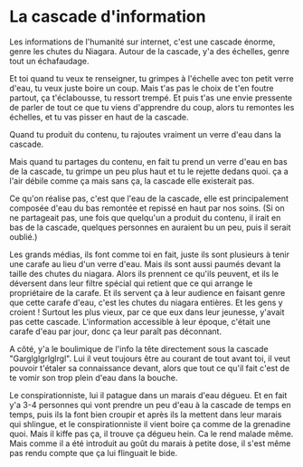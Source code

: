 # La cascade d'information

<!-- Vous avez entendu parler des facebook papers ? -->

Les informations de l'humanité sur internet, c'est une cascade énorme, genre les chutes du Niagara. Autour de la cascade, y'a des échelles, genre tout un échafaudage.

Et toi quand tu veux te renseigner, tu grimpes à l'échelle avec ton petit verre d'eau, tu veux juste boire un coup. Mais t'as pas le choix de t'en foutre partout, ça t'éclabousse, tu ressort trempé. Et puis t'as une envie pressente de parler de tout ce que tu viens d'apprendre du coup, alors tu remontes les échelles, et tu vas pisser en haut de la cascade.

Quand tu produit du contenu, tu rajoutes vraiment un verre d'eau dans la cascade.

Mais quand tu partages du contenu, en fait tu prend un verre d'eau en bas de la cascade, tu grimpe un peu plus haut et tu le rejette dedans quoi. ça a l'air débile comme ça mais sans ça, la cascade elle existerait pas.

Ce qu'on réalise pas, c'est que l'eau de la cascade, elle est principalement composée d'eau du bas remontée et repissé en haut par nos soins.
(Si on ne partageait pas, une fois que quelqu'un a produit du contenu, il irait en bas de la cascade, quelques personnes en auraient bu un peu, puis il serait oublié.)

Les grands médias, ils font comme toi en fait, juste ils sont plusieurs à tenir une carafe au lieu d'un verre d'eau. Mais ils sont aussi paumés devant la taille des chutes du niagara.
Alors ils prennent ce qu'ils peuvent, et ils le déversent dans leur filtre spécial qui retient que ce qui arrange le propriétaire de la carafe.
Et ils servent ça à leur audience en faisant genre que cette carafe d'eau, c'est les chutes du niagara entières. Et les gens y croient ! Surtout les plus vieux, par ce que eux dans leur jeunesse, y'avait pas cette cascade. L'information accessible à leur époque, c'était une carafe d'eau par jour, donc ça leur paraît pas déconnant.

A côté, y'a le boulimique de l'info la tête directement sous la cascade "Garglglgrlglrgl". Lui il veut toujours être au courant de tout avant toi, il veut pouvoir t'étaler sa connaissance devant, alors que tout ce qu'il fait c'est de te vomir son trop plein d'eau dans la bouche.

Le conspirationniste, lui il patague dans un marais d'eau dégueu. Et en fait y'a 3-4 personnes qui vont prendre un peu d'eau à la cascade de temps en temps, puis ils la font bien croupir et après ils la mettent dans leur marais qui shlingue, et le conspirationniste il vient boire ça comme de la grenadine quoi.
Mais il kiffe pas ça, il trouve ça dégueu hein. Ca le rend malade même. Mais comme il a été introduit au goût du marais à petite dose, il s'est même pas rendu compte que ça lui flinguait le bide.
